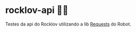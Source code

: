# rocklov-api 🎸🤖

Testes da api do Rocklov utilizando a lib [Requests](https://marketsquare.github.io/robotframework-requests/doc/RequestsLibrary.html) do Robot.


